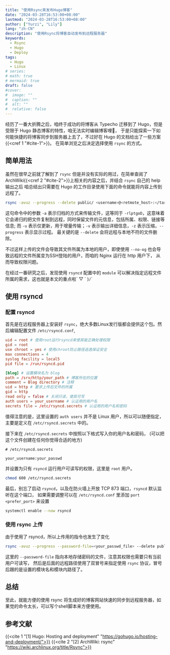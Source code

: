 ```yaml
---
title: "使用Rsync来发布Hugo博客"
date: "2024-03-28T16:53:00+08:00"
lastmod: "2024-03-28T16:53:00+08:00"
author: ["Yurzi", "Lily"]
lang: "zh-CN"
description: "使用Rsync将博客自动发布到远程服务器"
keywords:
  - Rsync
  - Hugo
  - Deploy
tags:
  - Hugo
  - Linux
# series:
# math: true
# mermaid: true
draft: false
#cover:
#  image: ""
#  caption: ""
#  alt: ""
#  relative: false
---
```


经历了一番大折腾之后，咱终于成功的将博客从 Typecho 迁移到了 Hugo，但是受限于 Hugo 静态博客的特性，咱无法实时编辑博客哩:triumph:，
于是只能探索一下如何能快捷的将博客同步到服务器上去了，不过好在 Hugo 的文档给出了一些方案{{<cref 1 "#cite-1">}}。
在简单浏览之后决定选择使用 `rsync` 的方式。

## 简单用法

虽然在很早之前就了解到了 `rsync` 但是并没有实际的用过，在简单查阅了ArchWiki{{<cref 2 "#cite-2">}}上相关的内容之后，并结合 `rsync` 自己的 help 输出之后
咱总结出只需要在 Hugo 的工作目录使用下面的命令就能将内容上传到远程了。

```sh
rsync -avuz --progress --delete public/ <username>@<retmote_host>:</target/path>
```

这句命令中的参数 `-a` 表示归档的方式来传输文件，这等同于 `-rlptgoD`，这意味着它会递归的把文件复制到远程，同时保留文件的元信息，包括所属、权限、链接等信息;
而 `-u` 表示仅更新，用于增量传输；`-v` 表示输出详细信息，`-z` 表示压缩，`--progress` 表示显示过程。
最关键的是 `--delete` 会将远程与本地不符的文件删除。

不过这样上传的文件会导致其文件所属为本地的用户，即使使用 `--no-og` 也会导致远程的文件所属变为SSH登陆的用户，而咱的 Nginx 运行在 http 用户下，
从而导致权限问题。

在经过一番研究之后，发现使用 `rsyncd` 配置中的 `module` 可以解决指定远程文件所属的需求，这也就是本文的重点啦´ ▽ \` )ﾉ`

## 使用 rsyncd

### 配置 rsyncd

首先是在远程服务器上安装好 `rsync`，绝大多数Linux发行版都会提供这个包。然后编辑配置文件 `/etc/rsyncd.conf`,

```conf
uid = root # 使用root运行rsyncd来使其能正确处理权限
gid = root
use chroot = yes # 使用chroot防止路径逃逸保证安全
max connections = 4
syslog facility = local5
pid file = /run/rsyncd.pid

[blog] # 设置模块名为 blog
path = /srv/http/your_path # 博客所在的位置
comment = Blog directory # 注释
uid = http # 要求上传后文件的所属
gid = http
read only = false # 关闭只读，使其可写
auth users = your_username # 认证用的用户名
secrets file = /etc/rsyncd.secrets # 认证用的用户名和密码
```

值得注意的是，这里设置的 `auth users` 并不是 Linux 用户，所以可以随便指定，主要是定义在 `/etc/rsyncd.secrets` 中的。

接下来在 `/etc/rsyncd.secrets` 中按照以下格式写入你的用户名和密码，
(可以把这个文件创建在任何你觉得合适的地方)

```
# /etc/rsyncd.secrets

your_username:your_passwd
```

并设置为只有 `rsyncd` 运行用户可读写的权限，这里是 `root` 用户。

```sh
chmod 600 /etc/rsyncd.secrets
```

最后，别忘了启动 `rsyncd`，以及在防火墙上开放 TCP 873 端口，`rsyncd` 默认监听在这个端口，
如果需要调整可以在 `/etc/rsyncd.conf` 里添加 `port <prefer_port>` 来设置

```sh
systemctl enable --now rsyncd
```

### 使用 rsync 上传

由于使用了 rsyncd，所以上传用的指令也发生了变化

```sh
rsync -avuz --progress --password-file=<your_passwd_file> --delete public/ <auth_username>@<remote_host>::<module_name/inner_path>
```

这里的 `--password-file` 指向本地存储密码的文件，注意其权限也需要只有当前用户可读写，
然后是后面的远程路径使用了双冒号来指定使用 `rsync` 协议，冒号后跟的是设置的模块名和模块内路径了。

## 总结

至此，就能方便的使用 rsync 将生成好的博客网站快速的同步到远程服务器，如果觉的命令太长，可以写个shell脚本来方便使用。

## 参考文献

{{<cite 1 "[1] Hugo: Hosting and deployment" "https://gohugo.io/hosting-and-deployment/">}}
{{<cite 2 "[2] ArchWiki: rsync" "https://wiki.archlinux.org/title/Rsync">}}
